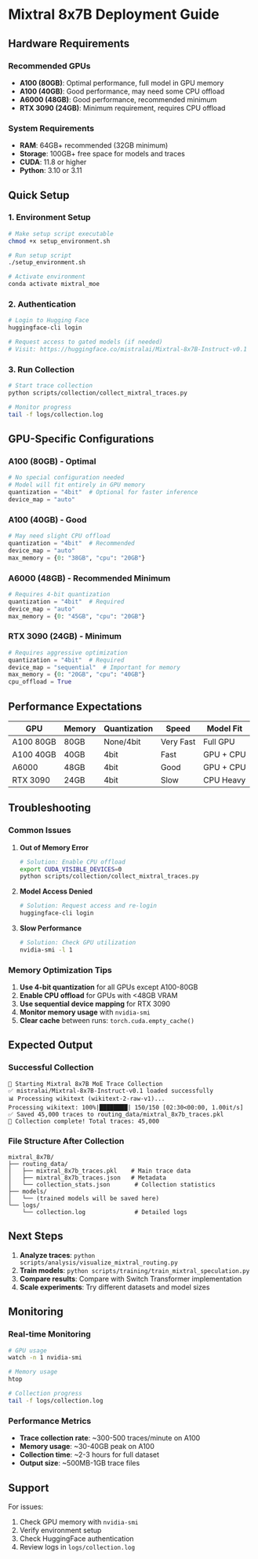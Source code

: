 # Mixtral 8x7B Deployment Guide

## Hardware Requirements

### Recommended GPUs
- **A100 (80GB)**: Optimal performance, full model in GPU memory
- **A100 (40GB)**: Good performance, may need some CPU offload
- **A6000 (48GB)**: Good performance, recommended minimum
- **RTX 3090 (24GB)**: Minimum requirement, requires CPU offload

### System Requirements
- **RAM**: 64GB+ recommended (32GB minimum)
- **Storage**: 100GB+ free space for models and traces
- **CUDA**: 11.8 or higher
- **Python**: 3.10 or 3.11

## Quick Setup

### 1. Environment Setup
```bash
# Make setup script executable
chmod +x setup_environment.sh

# Run setup script
./setup_environment.sh

# Activate environment
conda activate mixtral_moe
```

### 2. Authentication
```bash
# Login to Hugging Face
huggingface-cli login

# Request access to gated models (if needed)
# Visit: https://huggingface.co/mistralai/Mixtral-8x7B-Instruct-v0.1
```

### 3. Run Collection
```bash
# Start trace collection
python scripts/collection/collect_mixtral_traces.py

# Monitor progress
tail -f logs/collection.log
```

## GPU-Specific Configurations

### A100 (80GB) - Optimal
```python
# No special configuration needed
# Model will fit entirely in GPU memory
quantization = "4bit"  # Optional for faster inference
device_map = "auto"
```

### A100 (40GB) - Good
```python
# May need slight CPU offload
quantization = "4bit"  # Recommended
device_map = "auto"
max_memory = {0: "38GB", "cpu": "20GB"}
```

### A6000 (48GB) - Recommended Minimum
```python
# Requires 4-bit quantization
quantization = "4bit"  # Required
device_map = "auto"
max_memory = {0: "45GB", "cpu": "20GB"}
```

### RTX 3090 (24GB) - Minimum
```python
# Requires aggressive optimization
quantization = "4bit"  # Required
device_map = "sequential"  # Important for memory
max_memory = {0: "20GB", "cpu": "40GB"}
cpu_offload = True
```

## Performance Expectations

| GPU | Memory | Quantization | Speed | Model Fit |
|-----|--------|--------------|-------|-----------|
| A100 80GB | 80GB | None/4bit | Very Fast | Full GPU |
| A100 40GB | 40GB | 4bit | Fast | GPU + CPU |
| A6000 | 48GB | 4bit | Good | GPU + CPU |
| RTX 3090 | 24GB | 4bit | Slow | CPU Heavy |

## Troubleshooting

### Common Issues

1. **Out of Memory Error**
   ```bash
   # Solution: Enable CPU offload
   export CUDA_VISIBLE_DEVICES=0
   python scripts/collection/collect_mixtral_traces.py
   ```

2. **Model Access Denied**
   ```bash
   # Solution: Request access and re-login
   huggingface-cli login
   ```

3. **Slow Performance**
   ```bash
   # Solution: Check GPU utilization
   nvidia-smi -l 1
   ```

### Memory Optimization Tips

1. **Use 4-bit quantization** for all GPUs except A100-80GB
2. **Enable CPU offload** for GPUs with <48GB VRAM
3. **Use sequential device mapping** for RTX 3090
4. **Monitor memory usage** with `nvidia-smi`
5. **Clear cache** between runs: `torch.cuda.empty_cache()`

## Expected Output

### Successful Collection
```
🚀 Starting Mixtral 8x7B MoE Trace Collection
✅ mistralai/Mixtral-8x7B-Instruct-v0.1 loaded successfully
📊 Processing wikitext (wikitext-2-raw-v1)...
Processing wikitext: 100%|████████| 150/150 [02:30<00:00, 1.00it/s]
✅ Saved 45,000 traces to routing_data/mixtral_8x7b_traces.pkl
🎉 Collection complete! Total traces: 45,000
```

### File Structure After Collection
```
mixtral_8x7B/
├── routing_data/
│   ├── mixtral_8x7b_traces.pkl    # Main trace data
│   ├── mixtral_8x7b_traces.json   # Metadata
│   └── collection_stats.json       # Collection statistics
├── models/
│   └── (trained models will be saved here)
└── logs/
    └── collection.log              # Detailed logs
```

## Next Steps

1. **Analyze traces**: `python scripts/analysis/visualize_mixtral_routing.py`
2. **Train models**: `python scripts/training/train_mixtral_speculation.py`
3. **Compare results**: Compare with Switch Transformer implementation
4. **Scale experiments**: Try different datasets and model sizes

## Monitoring

### Real-time Monitoring
```bash
# GPU usage
watch -n 1 nvidia-smi

# Memory usage
htop

# Collection progress
tail -f logs/collection.log
```

### Performance Metrics
- **Trace collection rate**: ~300-500 traces/minute on A100
- **Memory usage**: ~30-40GB peak on A100
- **Collection time**: ~2-3 hours for full dataset
- **Output size**: ~500MB-1GB trace files

## Support

For issues:
1. Check GPU memory with `nvidia-smi`
2. Verify environment setup
3. Check HuggingFace authentication
4. Review logs in `logs/collection.log`